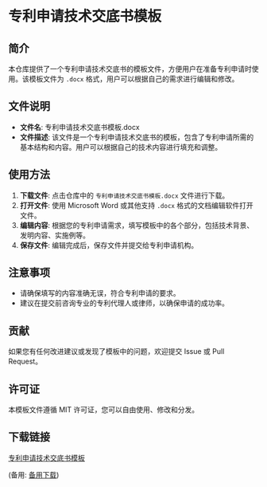 # 专利申请技术交底书模板

## 简介

本仓库提供了一个专利申请技术交底书的模板文件，方便用户在准备专利申请时使用。该模板文件为 `.docx` 格式，用户可以根据自己的需求进行编辑和修改。

## 文件说明

- **文件名**: 专利申请技术交底书模板.docx
- **文件描述**: 该文件是一个专利申请技术交底书的模板，包含了专利申请所需的基本结构和内容。用户可以根据自己的技术内容进行填充和调整。

## 使用方法

1. **下载文件**: 点击仓库中的 `专利申请技术交底书模板.docx` 文件进行下载。
2. **打开文件**: 使用 Microsoft Word 或其他支持 `.docx` 格式的文档编辑软件打开文件。
3. **编辑内容**: 根据您的专利申请需求，填写模板中的各个部分，包括技术背景、发明内容、实施例等。
4. **保存文件**: 编辑完成后，保存文件并提交给专利申请机构。

## 注意事项

- 请确保填写的内容准确无误，符合专利申请的要求。
- 建议在提交前咨询专业的专利代理人或律师，以确保申请的成功率。

## 贡献

如果您有任何改进建议或发现了模板中的问题，欢迎提交 Issue 或 Pull Request。

## 许可证

本模板文件遵循 MIT 许可证，您可以自由使用、修改和分发。

## 下载链接
[专利申请技术交底书模板](https://pan.quark.cn/s/1b56f2846e70) 

(备用: [备用下载](https://pan.baidu.com/s/1F3cI922uGu1bjxbP8DWlBg?pwd=1234))
